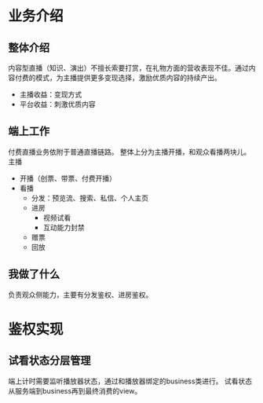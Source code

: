 # 业务介绍
## 整体介绍
内容型直播（知识、演出）不擅长索要打赏，在礼物方面的营收表现不佳。通过内容付费的模式，为主播提供更多变现选择，激励优质内容的持续产出。
- 主播收益：变现方式
- 平台收益：刺激优质内容
## 端上工作
付费直播业务依附于普通直播链路。
整体上分为主播开播，和观众看播两块儿。
主播
- 开播（创票、带票、付费开播）
- 看播
	- 分发：预览流、搜索、私信、个人主页
	- 进房
		- 视频试看
		- 互动能力封禁
	- 赠票
	- 回放
## 我做了什么
负责观众侧能力，主要有分发鉴权、进房鉴权。
# 鉴权实现
## 试看状态分层管理
端上计时需要监听播放器状态，通过和播放器绑定的business类进行。
试看状态从服务端到business再到最终消费的view。




